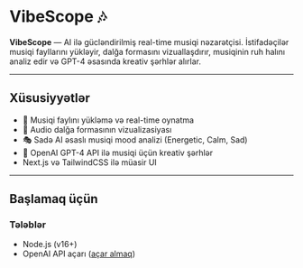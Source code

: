 # VibeScope 🎶

**VibeScope** — AI ilə gücləndirilmiş real-time musiqi nəzarətçisi. İstifadəçilər musiqi fayllarını yükləyir, dalğa formasını vizuallaşdırır, musiqinin ruh halını analiz edir və GPT-4 əsasında kreativ şərhlər alırlar.

---

## Xüsusiyyətlər

- 🎵 Musiqi faylını yükləmə və real-time oynatma
- 🌊 Audio dalğa formasının vizualizasiyası
- 🎭 Sadə AI əsaslı musiqi mood analizi (Energetic, Calm, Sad)
- 🤖 OpenAI GPT-4 API ilə musiqi üçün kreativ şərhlər
- Next.js və TailwindCSS ilə müasir UI

---

## Başlamaq üçün

### Tələblər

- Node.js (v16+)
- OpenAI API açarı ([açar almaq](https://platform.openai.com/account/api-keys))



